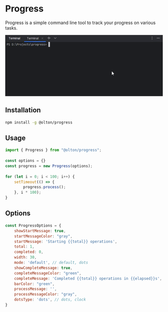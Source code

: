 # Progress

Progress is a simple command line tool to track your progress on various tasks. 

<div align="center">

![Demo](progress.gif)

</div>

## Installation

```bash
npm install -g @olton/progress
```

## Usage

```js
import { Progress } from "@olton/progress";

const options = {}
const progress = new Progress(options);

for (let i = 0; i < 100; i++) {
    setTimeout(() => {
        progress.process();
    }, i * 100);
}
```

## Options

```js
const ProgressOptions = {
    showStartMessage: true,
    startMessageColor: "gray",
    startMessage: 'Starting {{total}} operations',
    total: 1,
    completed: 0,
    width: 30,
    mode: 'default', // default, dots
    showCompleteMessage: true,
    completeMessageColor: "green",
    completeMessage: 'Completed {{total}} operations in {{elapsed}}s',
    barColor: "green",
    processMessage: '',
    processMessageColor: "gray",
    dotsType: 'dots', // dots, clock
}
```
